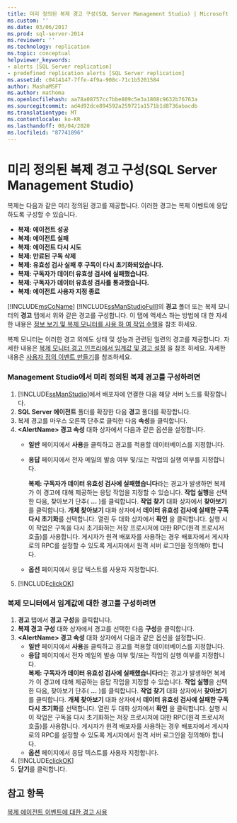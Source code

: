 ```yaml
---
title: 미리 정의된 복제 경고 구성(SQL Server Management Studio) | Microsoft 문서
ms.custom: ''
ms.date: 03/06/2017
ms.prod: sql-server-2014
ms.reviewer: ''
ms.technology: replication
ms.topic: conceptual
helpviewer_keywords:
- alerts [SQL Server replication]
- predefined replication alerts [SQL Server replication]
ms.assetid: c0414147-7ffe-4f9a-908c-71c1b5201584
author: MashaMSFT
ms.author: mathoma
ms.openlocfilehash: aa78a08757cc7bbe809c5e3a1808c9632b76763a
ms.sourcegitcommit: ad4d92dce894592a259721a1571b1d8736abacdb
ms.translationtype: MT
ms.contentlocale: ko-KR
ms.lasthandoff: 08/04/2020
ms.locfileid: "87741896"
---
```

# <a name="configure-predefined-replication-alerts-sql-server-management-studio"></a>미리 정의된 복제 경고 구성(SQL Server Management Studio)
  복제는 다음과 같은 미리 정의된 경고를 제공합니다. 이러한 경고는 복제 이벤트에 응답하도록 구성할 수 있습니다.  
  
-   **복제: 에이전트 성공**    
-   **복제: 에이전트 실패**    
-   **복제: 에이전트 다시 시도**    
-   **복제: 만료된 구독 삭제**    
-   **복제: 유효성 검사 실패 후 구독이 다시 초기화되었습니다.**    
-   **복제: 구독자가 데이터 유효성 검사에 실패했습니다.**    
-   **복제: 구독자가 데이터 유효성 검사를 통과했습니다.**    
-   **복제: 에이전트 사용자 지정 종료**  
  
 [!INCLUDE[msCoName](../../../includes/msconame-md.md)] [!INCLUDE[ssManStudioFull](../../../includes/ssmanstudiofull-md.md)]의 **경고** 폴더 또는 복제 모니터의 **경고** 탭에서 위와 같은 경고를 구성합니다. 이 탭에 액세스 하는 방법에 대 한 자세한 내용은 [정보 보기 및 복제 모니터를 사용 하 여 작업 수행](../monitor/view-information-and-perform-tasks-replication-monitor.md)을 참조 하세요.  
  
 복제 모니터는 이러한 경고 외에도 상태 및 성능과 관련된 일련의 경고를 제공합니다. 자세한 내용은 [복제 모니터 경고 인프라에서 임계값 및 경고 설정](../monitor/set-thresholds-and-warnings-in-replication-monitor.md) 을 참조 하세요. 자세한 내용은 [사용자 정의 이벤트 만들기](../../../ssms/agent/create-a-user-defined-event.md)를 참조하세요.  
  
### <a name="to-configure-a-predefined-replication-alert-in-management-studio"></a>Management Studio에서 미리 정의된 복제 경고를 구성하려면  
  
1.  [!INCLUDE[ssManStudio](../../../includes/ssmanstudio-md.md)]에서 배포자에 연결한 다음 해당 서버 노드를 확장합니다.    
2.  **SQL Server 에이전트** 폴더를 확장한 다음 **경고** 폴더를 확장합니다.    
3.  복제 경고를 마우스 오른쪽 단추로 클릭한 다음 **속성**을 클릭합니다.    
4.  **\<AlertName> 경고 속성** 대화 상자에서 다음과 같은 옵션을 설정합니다.    
    -   **일반** 페이지에서 **사용**을 클릭하고 경고를 적용할 데이터베이스를 지정합니다.    
    -   **응답** 페이지에서 전자 메일의 발송 여부 및/또는 작업의 실행 여부를 지정합니다.  
  
         **복제: 구독자가 데이터 유효성 검사에 실패했습니다**라는 경고가 발생하면 복제가 이 경고에 대해 제공하는 응답 작업을 지정할 수 있습니다. **작업 실행**을 선택한 다음, 찾아보기 단추( **...** )를 클릭합니다. **작업 찾기** 대화 상자에서 **찾아보기**를 클릭합니다. **개체 찾아보기** 대화 상자에서 **데이터 유효성 검사에 실패한 구독 다시 초기화**를 선택합니다. 열린 두 대화 상자에서 **확인** 을 클릭합니다. 실행 시 이 작업은 구독을 다시 초기화하는 저장 프로시저에 대한 RPC(원격 프로시저 호출)를 사용합니다. 게시자가 원격 배포자를 사용하는 경우 배포자에서 게시자로의 RPC를 설정할 수 있도록 게시자에서 원격 서버 로그인을 정의해야 합니다.   
    -   **옵션** 페이지에서 응답 텍스트를 사용자 지정합니다.    
5.  [!INCLUDE[clickOK](../../../includes/clickok-md.md)]  
  
### <a name="to-configure-an-alert-for-a-threshold-in-replication-monitor"></a>복제 모니터에서 임계값에 대한 경고를 구성하려면  
  
1.  **경고** 탭에서 **경고 구성**을 클릭합니다.    
2.  **복제 경고 구성** 대화 상자에서 경고를 선택한 다음 **구성**을 클릭합니다.    
3.  **\<AlertName> 경고 속성** 대화 상자에서 다음과 같은 옵션을 설정합니다.    
    -   **일반** 페이지에서 **사용**을 클릭하고 경고를 적용할 데이터베이스를 지정합니다.    
    -   **응답** 페이지에서 전자 메일의 발송 여부 및/또는 작업의 실행 여부를 지정합니다.    
         **복제: 구독자가 데이터 유효성 검사에 실패했습니다**라는 경고가 발생하면 복제가 이 경고에 대해 제공하는 응답 작업을 지정할 수 있습니다. **작업 실행**을 선택한 다음, 찾아보기 단추( **...** )를 클릭합니다. **작업 찾기** 대화 상자에서 **찾아보기**를 클릭합니다. **개체 찾아보기** 대화 상자에서 **데이터 유효성 검사에 실패한 구독 다시 초기화**를 선택합니다. 열린 두 대화 상자에서 **확인** 을 클릭합니다. 실행 시 이 작업은 구독을 다시 초기화하는 저장 프로시저에 대한 RPC(원격 프로시저 호출)를 사용합니다. 게시자가 원격 배포자를 사용하는 경우 배포자에서 게시자로의 RPC를 설정할 수 있도록 게시자에서 원격 서버 로그인을 정의해야 합니다.   
    -   **옵션** 페이지에서 응답 텍스트를 사용자 지정합니다.    
4.  [!INCLUDE[clickOK](../../../includes/clickok-md.md)]    
5.  **닫기**를 클릭합니다.  
  
## <a name="see-also"></a>참고 항목  
 [복제 에이전트 이벤트에 대한 경고 사용](../agents/use-alerts-for-replication-agent-events.md)  
  
  
